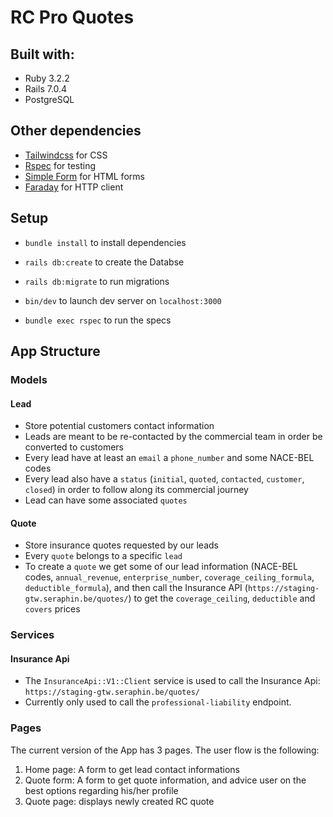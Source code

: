 # RC Pro Quotes

## Built with:
- Ruby 3.2.2
- Rails 7.0.4
- PostgreSQL

## Other dependencies
- [Tailwindcss](https://tailwindcss.com/) for CSS
- [Rspec](https://rspec.info/) for testing
- [Simple Form](https://github.com/heartcombo/simple_form) for HTML forms
- [Faraday](https://github.com/lostisland/faraday) for HTTP client

## Setup
- `bundle install` to install dependencies
- `rails db:create` to create the Databse
- `rails db:migrate` to run migrations
- `bin/dev` to launch dev server on `localhost:3000`

- `bundle exec rspec` to run the specs

## App Structure
### Models
#### Lead
- Store potential customers contact information
- Leads are meant to be re-contacted by the commercial team in order be converted to customers
- Every lead have at least an `email` a `phone_number` and some NACE-BEL codes
- Every lead also have a `status` (`initial`, `quoted`, `contacted`, `customer`, `closed`) in order to follow along its commercial journey
- Lead can have some associated `quotes`

#### Quote
- Store insurance quotes requested by our leads
- Every `quote` belongs to a specific `lead`
- To create a `quote` we get some of our lead information (NACE-BEL codes, `annual_revenue`, `enterprise_number`, `coverage_ceiling_formula`, `deductible_formula`), and then call the Insurance API (`https://staging-gtw.seraphin.be/quotes/`) to get the `coverage_ceiling`, `deductible` and `covers` prices

### Services
#### Insurance Api
- The `InsuranceApi::V1::Client` service is used to call the Insurance Api: `https://staging-gtw.seraphin.be/quotes/`
- Currently only used to call the `professional-liability` endpoint.

### Pages
The current version of the App has 3 pages. The user flow is the following:
1. Home page: A form to get lead contact informations
2. Quote form: A form to get quote information, and advice user on the best options regarding his/her profile
3. Quote page: displays newly created RC quote

